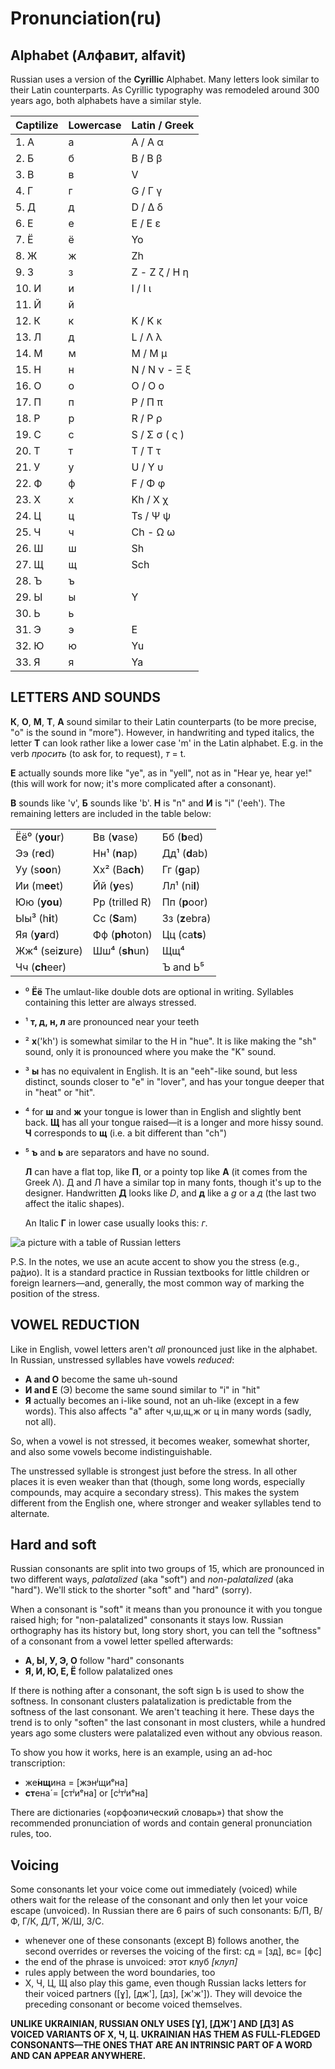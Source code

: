 # Pronunciation\(ru\)

## Alphabet \(Алфавит, alfavit\)

Russian uses a version of the **Cyrillic** Alphabet. Many letters look similar to their Latin counterparts. As Cyrillic typography was remodeled around 300 years ago, both alphabets have a similar style.

| Captilize | Lowercase | Latin / Greek |
| :--- | :--- | :--- |
| 1. А | а | A / Α α |
| 2. Б | б | B / Β β |
| 3. В | в | V |
| 4. Г | г | G / Γ γ |
| 5. Д | д | D / Δ δ |
| 6. Е | е | E / Ε ε |
| 7. Ё | ё | Yo |
| 8. Ж | ж | Zh |
| 9. З | з | Z - Ζ ζ / Η η |
| 10. И | и | I / Ι ι |
| 11. Й | й |  |
| 12. К | к | K / Κ κ |
| 13. Л | д | L / Λ λ |
| 14. М | м | M / Μ μ |
| 15. Н | н | N / Ν ν - Ξ ξ |
| 16. О | о | O / Ο ο |
| 17. П | п | P / Π π |
| 18. Р | р | R / Ρ ρ |
| 19. С | с | S / Σ σ \( ς \) |
| 20. Т | т | T / Τ τ |
| 21. У | у | U / Υ υ |
| 22. Ф | ф | F / Φ φ |
| 23. Х | х | Kh / Χ χ |
| 24. Ц | ц | Ts / Ψ ψ |
| 25. Ч | ч | Ch - Ω ω |
| 26. Ш | ш | Sh |
| 27. Щ | щ | Sch |
| 28. Ъ | ъ |  |
| 29. Ы | ы | Y |
| 30. Ь | ь |  |
| 31. Э | э | E |
| 32. Ю | ю | Yu |
| 33. Я | я | Ya |

## LETTERS AND SOUNDS

**К**, **О**, **М**, **Т**, **А** sound similar to their Latin counterparts \(to be more precise, "о" is the sound in "more"\). However, in handwriting and typed italics, the letter **Т** can look rather like a lower case 'm' in the Latin alphabet. E.g. in the verb _просить_ \(to ask for, to request\), _т_ = t.

**Е** actually sounds more like "ye", as in "yell", not as in "Hear ye, hear ye!" \(this will work for now; it's more complicated after a consonant\).

**В** sounds like 'v', **Б** sounds like 'b'. **Н** is "n" and **И** is "i" \('eeh'\). The remaining letters are included in the table below:

|  |  |  |
| :--- | :--- | :--- |
| Ёё⁰ \(**you**r\) | Вв \(**v**ase\) | Бб \(**b**ed\) |
| Ээ \(r**e**d\) | Нн¹ \(**n**ap\) | Дд¹ \(**d**ab\) |
| Уу \(s**oo**n\) | Хх² \(Ba**ch**\) | Гг \(**g**ap\) |
| Ии \(m**ee**t\) | Йй \(**y**es\) | Лл¹ \(ni**l**\) |
| Юю \(**you**\) | Рр \(trilled R\) | Пп \(**p**oor\) |
| Ыы³ \(h**i**t\) | Сс \(**S**am\) | Зз \(**z**ebra\) |
| Яя \(**ya**rd\) | Фф \(**ph**oton\) | Цц \(ca**ts**\) |
| Жж⁴ \(sei**z**ure\) | Шш⁴ \(**sh**un\) | Щщ⁴ |
| Чч \(**ch**eer\) |  | Ъ and Ь⁵ |

* ⁰ **Ёё** The umlaut-like double dots are optional in writing. Syllables containing this letter are always stressed.
* ¹ **т, д, н, л** are pronounced near your teeth
* ² **х**\('kh'\) is somewhat similar to the H in "hue". It is like making the "sh" sound, only it is pronounced where you make the "K" sound.
* ³ **ы** has no equivalent in English. It is an "eeh"-like sound, but less distinct, sounds closer to "e" in "lover", and has your tongue deeper that in "heat" or "hit".
* ⁴ for **ш** and **ж** your tongue is lower than in English and slightly bent back. **Щ** has all your tongue raised—it is a longer and more hissy sound. **Ч** corresponds to **щ** \(i.e. a bit different than "ch"\)
* ⁵ **ъ** and **ь** are separators and have no sound.

  **Л** can have a flat top, like **П**, or a pointy top like **А** \(it comes from the Greek Λ\). Д and Л have a similar top in many fonts, though it's up to the designer. Handwritten **Д** looks like _D_, and **д** like a _g_ or a _д_ \(the last two affect the italic shapes\).

  An Italic **Г** in lower case usually looks this: _г_.

![a picture with a table of Russian letters](https://cdn.jsdelivr.net/gh/joaxin/img_bed/img/duo/ru/ru_letters.png)

P.S. In the notes, we use an acute accent to show you the stress \(e.g., ра́дио\). It is a standard practice in Russian textbooks for little children or foreign learners—and, generally, the most common way of marking the position of the stress.

## VOWEL REDUCTION

Like in English, vowel letters aren't _all_ pronounced just like in the alphabet. In Russian, unstressed syllables have vowels _reduced_:

* **А and О** become the same uh-sound
* **И and Е** \(Э\) become the same sound similar to "i" in "hit"
* **Я** actually becomes an i-like sound, not an uh-like \(except in a few words\). This also affects "а" after ч,ш,щ,ж or ц in many words \(sadly, not all\).

So, when a vowel is not stressed, it becomes weaker, somewhat shorter, and also some vowels become indistinguishable.

The unstressed syllable is strongest just before the stress. In all other places it is even weaker than that \(though, some long words, especially compounds, may acquire a secondary stress\). This makes the system different from the English one, where stronger and weaker syllables tend to alternate.

## Hard and soft

Russian consonants are split into two groups of 15, which are pronounced in two different ways, _palatalized_ \(aka "soft"\) and _non-palatalized_ \(aka "hard"\). We'll stick to the shorter "soft" and "hard" \(sorry\).

When a consonant is "soft" it means than you pronounce it with you tongue raised high; for "non-palatalized" consonants it stays low. Russian orthography has its history but, long story short, you can tell the "softness" of a consonant from a vowel letter spelled afterwards:

* **А, Ы, У, Э, О** follow "hard" consonants
* **Я, И, Ю, Е, Ё** follow palatalized ones

If there is nothing after a consonant, the soft sign Ь is used to show the softness. In consonant clusters palatalization is predictable from the softness of the last consonant. We aren't teaching it here. These days the trend is to only "soften" the last consonant in most clusters, while a hundred years ago some clusters were palatalized even without any obvious reason.

To show you how it works, here is an example, using an ad-hoc transcription:

* же́**нщ**ина = \[жэнʲщиᵉна\]
* **ст**ена́ = \[стʲиᵉна\] or \[сʲтʲиᵉна\]

There are dictionaries \(«орфоэпический словарь»\) that show the recommended pronunciation of words and contain general pronunciation rules, too.

## Voicing

Some consonants let your voice come out immediately \(voiced\) while others wait for the release of the consonant and only then let your voice escape \(unvoiced\). In Russian there are 6 pairs of such consonants: Б/П, В/Ф, Г/К, Д/Т, Ж/Ш, З/С.

* whenever one of these consonants \(except В\) follows another, the second overrides or reverses the voicing of the first: сд = \[зд\], вс= \[фс\]
* the end of the phrase is unvoiced: этот клуб _\[клуп\]_
* rules apply between the word boundaries, too
* Х, Ч, Ц, Щ also play this game, even though Russian lacks letters for their voiced partners \(\[ɣ\], \[дж'\], \[дз\], \[ж'ж'\]\). They will devoice the preceding consonant or become voiced themselves.

**UNLIKE UKRAINIAN, RUSSIAN ONLY USES \[Ɣ\], \[ДЖ'\] AND \[ДЗ\] AS VOICED VARIANTS OF Х, Ч, Ц. UKRAINIAN HAS THEM AS FULL-FLEDGED CONSONANTS—THE ONES THAT ARE AN INTRINSIC PART OF A WORD AND CAN APPEAR ANYWHERE.**

